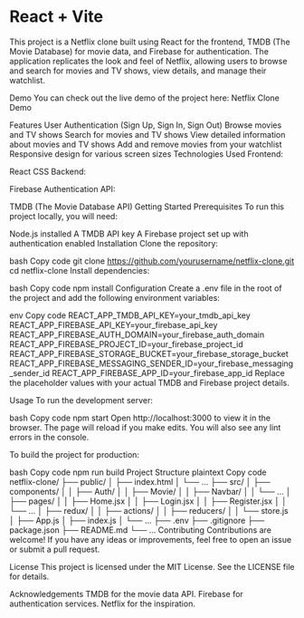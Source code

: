 # React + Vite

This project is a Netflix clone built using React for the frontend, TMDB (The Movie Database) for movie data, and Firebase for authentication. The application replicates the look and feel of Netflix, allowing users to browse and search for movies and TV shows, view details, and manage their watchlist.

Demo
You can check out the live demo of the project here: Netflix Clone Demo

Features
User Authentication (Sign Up, Sign In, Sign Out)
Browse movies and TV shows
Search for movies and TV shows
View detailed information about movies and TV shows
Add and remove movies from your watchlist
Responsive design for various screen sizes
Technologies Used
Frontend:

React
CSS
Backend:

Firebase Authentication
API:

TMDB (The Movie Database API)
Getting Started
Prerequisites
To run this project locally, you will need:

Node.js installed
A TMDB API key
A Firebase project set up with authentication enabled
Installation
Clone the repository:

bash
Copy code
git clone https://github.com/yourusername/netflix-clone.git
cd netflix-clone
Install dependencies:

bash
Copy code
npm install
Configuration
Create a .env file in the root of the project and add the following environment variables:

env
Copy code
REACT_APP_TMDB_API_KEY=your_tmdb_api_key
REACT_APP_FIREBASE_API_KEY=your_firebase_api_key
REACT_APP_FIREBASE_AUTH_DOMAIN=your_firebase_auth_domain
REACT_APP_FIREBASE_PROJECT_ID=your_firebase_project_id
REACT_APP_FIREBASE_STORAGE_BUCKET=your_firebase_storage_bucket
REACT_APP_FIREBASE_MESSAGING_SENDER_ID=your_firebase_messaging_sender_id
REACT_APP_FIREBASE_APP_ID=your_firebase_app_id
Replace the placeholder values with your actual TMDB and Firebase project details.

Usage
To run the development server:

bash
Copy code
npm start
Open http://localhost:3000 to view it in the browser. The page will reload if you make edits. You will also see any lint errors in the console.

To build the project for production:

bash
Copy code
npm run build
Project Structure
plaintext
Copy code
netflix-clone/
├── public/
│   ├── index.html
│   └── ...
├── src/
│   ├── components/
│   │   ├── Auth/
│   │   ├── Movie/
│   │   ├── Navbar/
│   │   └── ...
│   ├── pages/
│   │   ├── Home.jsx
│   │   ├── Login.jsx
│   │   ├── Register.jsx
│   │   └── ...
│   ├── redux/
│   │   ├── actions/
│   │   ├── reducers/
│   │   └── store.js
│   ├── App.js
│   ├── index.js
│   └── ...
├── .env
├── .gitignore
├── package.json
├── README.md
└── ...
Contributing
Contributions are welcome! If you have any ideas or improvements, feel free to open an issue or submit a pull request.

License
This project is licensed under the MIT License. See the LICENSE file for details.

Acknowledgements
TMDB for the movie data API.
Firebase for authentication services.
Netflix for the inspiration.
